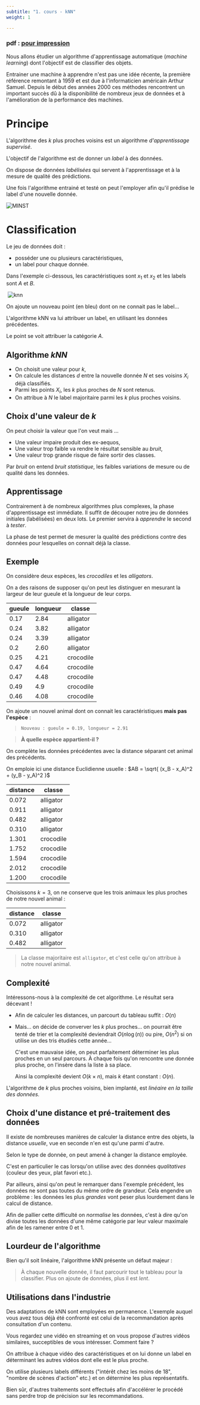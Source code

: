 ```yaml
---
subtitle: "1. cours - kNN"
weight: 1

---
```


### pdf : [pour impression](./1_intro.pdf)


Nous allons étudier un algorithme d'apprentissage automatique (_machine learning_)
dont l'objectif est de classifier des objets.

Entrainer une machine à apprendre n'est pas une idée récente, la première
référence remontant à 1959 et est due
à l'informaticien américain Arthur Samuel. Depuis le début des années 2000 ces
méthodes rencontrent un important succès dû à la disponibilité de nombreux jeux
de données et à l'amélioration de la performance des machines.

# Principe

L'algorithme des $k$ plus proches voisins est un algorithme
_d'apprentissage supervisé_.

L'objectif de l'algorithme est de donner un _label_ à des données.

On dispose de données _labélisées_ qui servent à l'apprentissage et à la mesure
de qualité des prédictions.

Une fois l'algorithme entrainé et testé on peut l'employer afin qu'il prédise
le label d'une nouvelle donnée.

![MINST](https://upload.wikimedia.org/wikipedia/commons/2/27/MnistExamples.png)




# Classification

Le jeu de données doit :

* posséder une ou plusieurs caractéristiques,
* un label pour chaque donnée.

Dans l'exemple ci-dessous, les caractéristiques sont $x_1$ et $x_2$ et les 
labels sont $A$ et $B$.


$~$![knn](https://www.math93.com/images/images_doc/nsi/k-nearest-neighbor3.png)

On ajoute un nouveau point (en bleu) dont on ne connait pas le label...

L'algorithme kNN va lui attribuer un label, en utilisant les données précédentes.

Le point se voit attribuer la catégorie $A$.

## Algorithme $kNN$


* On choisit une valeur pour $k$,
* On calcule les distances $d$ entre la nouvelle donnée $N$ et ses voisins $X_i$ déjà
  classifiés.
* Parmi les points $X_i$, les $k$ plus proches de $N$ sont retenus.
* On attribue à $N$ le label majoritaire parmi les $k$ plus proches voisins.

## Choix d'une valeur de $k$

On peut choisir la valeur que l'on veut mais ...

* Une valeur impaire produit des ex-aequos,
* Une valeur trop faible va rendre le résultat sensible au _bruit_,
* Une valeur trop grande risque de faire sortir des classes.

Par _bruit_ on entend _bruit statistique_, les faibles variations de mesure
ou de qualité dans les données.

## Apprentissage

Contrairement à de nombreux algorithmes plus complexes, la phase d'apprentissage
est immédiate. Il suffit de découper notre jeu de données initiales (labélisées)
en deux lots. Le premier servira à _apprendre_ le second à _tester_.

La phase de test permet de mesurer la qualité des prédictions contre des données
pour lesquelles on connait déjà la classe.


## Exemple

On considère deux espèces, les _crocodiles_ et les _alligators_.

On a des raisons de supposer qu'on peut les distinguer en mesurant la
largeur de leur gueule et la longueur de leur corps.

| gueule  | longueur | classe    |
|---------|----------|-----------|
| 0.17    | 2.84     | alligator |
| 0.24    | 3.82     | alligator |
| 0.24    | 3.39     | alligator |
| 0.2     | 2.60     | alligator |
| 0.25    | 4.21     | crocodile |
| 0.47    | 4.64     | crocodile |
| 0.47    | 4.48     | crocodile |
| 0.49    | 4.9      | crocodile |
| 0.46    | 4.08     | crocodile |

On ajoute un nouvel animal dont on connait les caractéristiques **mais pas l'espèce** :

> `Nouveau : gueule = 0.19, longueur = 2.91`

> **À quelle espèce appartient-il ?**

On complète les données précédentes avec la distance séparant cet animal
des précédents.

On emploie ici une distance Euclidienne usuelle : $AB = \sqrt{ (x_B - x_A)^2 + (y_B - y_A)^2 }$

| distance | classe    |
|----------|-----------|
| 0.072    | alligator |
| 0.911    | alligator |
| 0.482    | alligator |
| 0.310    | alligator |
| 1.301    | crocodile |
| 1.752    | crocodile |
| 1.594    | crocodile |
| 2.012    | crocodile |
| 1.200    | crocodile |


Choisissons $k=3$, on ne conserve que les trois animaux les plus proches
de notre nouvel animal :

| distance | classe    |
|----------|-----------|
| 0.072    | alligator |
| 0.310    | alligator |
| 0.482    | alligator |

> La classe majoritaire est `alligator`, et c'est celle qu'on attribue à notre
> nouvel animal.


## Complexité

Intéressons-nous à la complexité de cet algorithme. Le résultat sera décevant !

* Afin de calculer les distances, un parcourt du tableau suffit : $O(n)$
* Mais... on décide de converver les $k$ plus proches... on pourrait être tenté
  de trier et la complexité deviendrait $O(n\log(n))$ ou pire, $O(n^2)$
  si on utilise un des tris étudiés cette année...

  C'est une mauvaise idée, on peut parfaitement déterminer les plus proches
  en un seul parcours. À chaque fois qu'on rencontre une donnée plus proche,
  on l'insère dans la liste à sa place.

  Ainsi la complexité devient $O(k \times n)$, mais $k$ étant constant : $O(n)$.

L'algorithme de $k$ plus proches voisins, bien implanté, est _linéaire en la taille des données._

## Choix d'une distance et pré-traitement des données

Il existe de nombreuses manières de calculer la distance entre des objets,
la distance _usuelle_, vue en seconde n'en est qu'une parmi d'autre.

Selon le type de donnée, on peut amené à changer la distance employée.

C'est en particulier le cas lorsqu'on utilise avec des données _qualitatives_
(couleur des yeux, plat favori etc.).

Par ailleurs, ainsi qu'on peut le remarquer dans l'exemple précédent, les données
ne sont pas toutes du même ordre de grandeur. Cela engendre un problème :
les données les plus _grandes_ vont peser plus lourdement dans le calcul de distance.

Afin de pallier cette difficulté on _normalise_ les données, c'est à dire
qu'on divise toutes les données d'une même catégorie par leur valeur maximale
afin de les ramener entre 0 et 1.

## Lourdeur de l'algorithme

Bien qu'il soit linéaire, l'algorithme kNN présente un défaut majeur :

> À chaque nouvelle donnée, il faut parcourir tout le tableau pour la classifier.
> Plus on ajoute de données, plus il est _lent_.

## Utilisations dans l'industrie

Des adaptations de kNN sont employées en permanence. L'exemple auquel vous avez
tous déjà été confronté est celui de la recommandation après consultation d'un contenu.

Vous regardez une vidéo en streaming et on vous propose d'autres vidéos similaires,
succeptibles de vous intéresser. Comment faire ?

On attribue à chaque vidéo des caractéristiques et on lui donne un label en 
déterminant les autres vidéos dont elle est le plus proche.

On utilise plusieurs labels différents ("intérêt chez les moins de 18",
"nombre de scènes d'action" etc.) et on détermine les plus représentatifs.

Bien sûr, d'autres traitements sont effectués afin d'accélérer le procédé sans perdre
trop de précision sur les recommandations.
